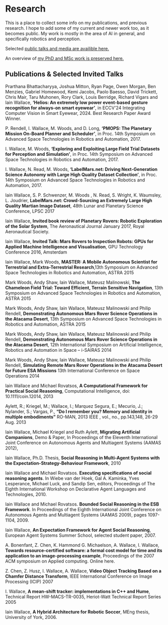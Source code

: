 # Research

This is a place to collect some info on my publications, and previous research. 
I hope to add some of my current and newer work too, as it becomes public. My work is mostly
in the area of AI in general, and specifically robotics and perception. 

Selected [public talks and media are availible here.](./talks_media.html)

An overview of [my PhD and MSc work is preserved here.](./phd.html)

## Publications & Selected Invited Talks

Prarthana Bhattacharyya, Joshua Mitton, Ryan Page, Owen Morgan, Ben Menzies, Gabriel Homewood, Kemi Jacobs, Paolo Baesso, David Trickett, Chris Mair, Taru Muhonen, Rory Clark, Louis Berridge, Richard Vigars and Iain Wallace, **‘Helios: An extremely low power event-based gesture recognition for always-on smart eyewear’**, in ECCV'24 Integrating Computer Vision in Smart Eyewear, 2024. Best Research Paper Award Winner. 

P. Rendell, I. Wallace, M. Woods, and D. Long, **‘PMOPS: The Planetary Mission On-Board Planner and Scheduler’**, in Proc. 14th Symposium on Advanced Space Technologies in Robotics and Automation, 2017.

I. Wallace, M. Woods, **‘Exploring and Exploiting Large Field Trial Datasets for Perception and Simulation’**, in Proc. 14th Symposium on Advanced Space Technologies in Robotics and Automation, 2017.

I. Wallace, N. Read, M. Woods, **‘LabelMars.net: Driving Next-Generation Science Autonomy with Large High Quality Dataset Collection’**, in Proc. 14th Symposium on Advanced Space Technologies in Robotics and Automation, 2017.

Iain Wallace, S. P. Schwenzer, M. Woods , N. Read, S. Wright, K. Waumsley, L. Joudrier,  **LabelMars.net: Crowd-Sourcing an Extremely Large High Quality Martian Image Dataset**, 48th Lunar and Planetary Science Conference, LPSC 2017

Iain Wallace, **Invited book review of Planetary Rovers: Robotic Exploration of the Solar System**, The Aeronautical Journal January 2017, Royal Aeronautical Society.

Iain Wallace, **Invited Talk: Mars Rovers to Inspection Robots: GPUs for Applied Machine Intelligence and Visualisation**, GPU Technology Conference 2016, Amsterdam

Iain Wallace, Mark Woods, **MASTER: A Mobile Autonomous Scientist for Terrestrial and Extra-Terrestrial Research**,13th Symposium on Advanced Space Technologies in Robotics and Automation, ASTRA 2015

Mark Woods, Andy Shaw, Iain Wallace, Mateusz Malinowski, **The Chameleon Field Trial: Toward Efficient, Terrain Sensitive Navigation**, 13th Symposium on Advanced Space Technologies in Robotics and Automation, ASTRA 2015

Mark Woods, Andy Shaw, Iain Wallace, Mateusz Malinowski and Philip Rendell, **Demonstrating Autonomous Mars Rover Science Operations in the Atacama Desert**, 13th Symposium on Advanced Space Technologies in Robotics and Automation, ASTRA 2015

Mark Woods, Andy Shaw, Iain Wallace, Mateusz Malinowski and Philip Rendell, **Demonstrating Autonomous Mars Rover Science Operations in the Atacama Desert**, 12th International Symposium on Artificial Intelligence, Robotics and Automation in Space – i-SAIRAS 2014

Mark Woods, Andy Shaw, Iain Wallace, Mateusz Malinowski and Philip Rendell, **Simulating Remote Mars Rover Operations in the Atacama Desert for Future ESA Missions** 13th International Conference on Space Operations 2014

Iain Wallace and Michael Rovatsos, **A Computational Framework for Practical Social Reasoning**, Computational Intelligence,  doi: 10.1111/coin.12014, 2013

Aylett, R.; Kriegel, M.; Wallace, I.; Marquez Segura, E.; Mecurio, J.; Nylander, S.; Vargas, P., **“Do I remember you? Memory and identity in multiple embodiments”** RO-MAN, 2013 IEEE , vol., no., pp.143,148, 26-29 Aug. 2013

Iain Wallace, Michael Kriegel and Ruth Aylett, **Migrating Artificial Companions**, Demo & Paper,  In Proceedings of the Eleventh International Joint Conference on Autonomous Agents and Multiagent Systems (AAMAS 2012),

Iain Wallace, Ph.D. Thesis, **Social Reasoning in Multi-Agent Systems with the Expectation-Strategy-Behaviour Framework**, 2010

Iain Wallace and Michael Rovatsos. **Executing specifications of social reasoning agents**. In Wiebe van der Hoek, Gal A. Kaminka, Yves Lesperance, Michael Luck, and Sandip Sen, editors, Proceedings of The Eighth International Workshop on Declarative Agent Languages and Technologies, 2010.

Iain Wallace and Michael Rovatsos. **Bounded Social Reasoning in the ESB Framework**. In Proceedings of the Eighth International Joint Conference on Autonomous Agents and Multiagent Systems (AAMAS 2009), pages 1097-1104, 2009.

Iain Wallace, **An Expectation Framework for Agent Social Reasoning**, European Agent Systems Summer School, selected student paper, 2007.

A. Bonenfant, Z. Chen, K. Hammond G. Michaelson, A. Wallace, I. Wallace, **Towards resource-certified software: a formal cost model for time and its application to an image-processing example**, Proceedings of the 2007 ACM symposium on Applied computing. Online here.

Z. Chen, Z. Husz, I. Wallace, A. Wallace, **Video Object Tracking Based on a Chamfer Distance Transform**, IEEE International Conference on Image Processing (ICIP) 2007

I. Wallace, **A mean-shift tracker: implementations in C++ and Hume**, Technical Report HW-MACS-TR-0035, Heriot-Watt Technical Report Series 2005

Iain Wallace, **A Hybrid Architecture for Robotic Soccer**, MEng thesis, University of York, 2006.
